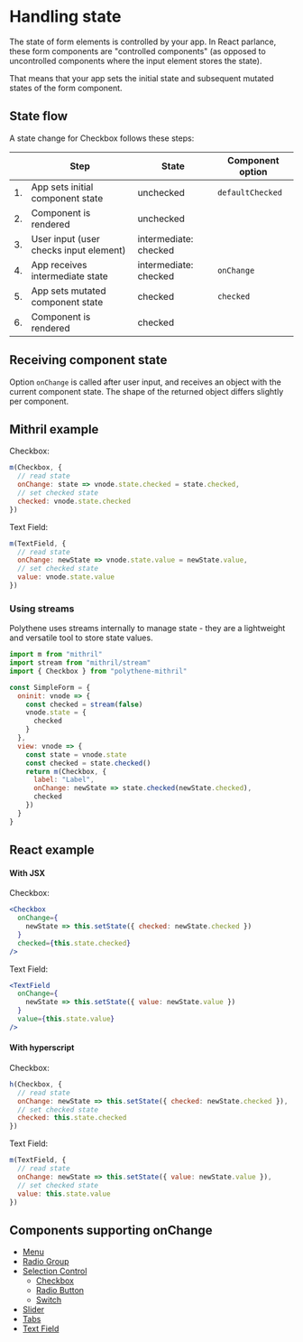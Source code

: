 # Handling state

The state of form elements is controlled by your app. In React parlance, these form components are "controlled components" (as opposed to uncontrolled components where the input element stores the state).

That means that your app sets the initial state and subsequent mutated states of the form component.


## State flow

A state change for Checkbox follows these steps:

| | **Step** | **State** | **Component option** |
| --- | --- | --- | -- |
| 1. | App sets initial component state | unchecked | `defaultChecked` |
| 2. | Component is rendered | unchecked | |
| 3. | User input (user checks input element) | intermediate: checked | |
| 4. | App receives intermediate state | intermediate: checked | `onChange` |
| 5. | App sets mutated component state | checked | `checked` |
| 6. | Component is rendered | checked | |


## Receiving component state

Option `onChange` is called after user input, and receives an object with the current component state. The shape of the returned object differs slightly per component. 

## Mithril example

Checkbox:

~~~javascript
m(Checkbox, {
  // read state
  onChange: state => vnode.state.checked = state.checked,
  // set checked state 
  checked: vnode.state.checked
})
~~~

Text Field:

~~~javascript
m(TextField, {
  // read state
  onChange: newState => vnode.state.value = newState.value,
  // set checked state 
  value: vnode.state.value
})
~~~

### Using streams

Polythene uses streams internally to manage state - they are a lightweight and versatile tool to store state values.

~~~javascript
import m from "mithril"
import stream from "mithril/stream"
import { Checkbox } from "polythene-mithril"

const SimpleForm = {
  oninit: vnode => {
    const checked = stream(false)
    vnode.state = {
      checked
    }
  },
  view: vnode => {
    const state = vnode.state
    const checked = state.checked()
    return m(Checkbox, {
      label: "Label",
      onChange: newState => state.checked(newState.checked),
      checked
    })
  }
}
~~~


## React example

#### With JSX

Checkbox:

~~~jsx
<Checkbox 
  onChange={
    newState => this.setState({ checked: newState.checked })
  }
  checked={this.state.checked}
/>
~~~

Text Field:

~~~jsx
<TextField 
  onChange={
    newState => this.setState({ value: newState.value })
  }
  value={this.state.value}
/>
~~~

#### With hyperscript

Checkbox:

~~~javascript
h(Checkbox, {
  // read state
  onChange: newState => this.setState({ checked: newState.checked }),
  // set checked state 
  checked: this.state.checked
})
~~~

Text Field:

~~~javascript
m(TextField, {
  // read state
  onChange: newState => this.setState({ value: newState.value }),
  // set checked state 
  value: this.state.value
})
~~~


## Components supporting onChange

* [Menu](menu.md)
* [Radio Group](radio-group.md)
* [Selection Control](selection-control.md)
  * [Checkbox](checkbox.md)
  * [Radio Button](radio-button.md)
  * [Switch](switch.md)
* [Slider](slider.md)
* [Tabs](tabs.md)
* [Text Field](textfield.md)


